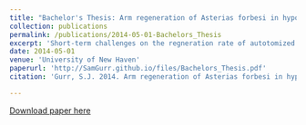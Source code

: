 ```yaml
---
title: "Bachelor's Thesis: Arm regeneration of Asterias forbesi in hypoxic conditions"
collection: publications
permalink: /publications/2014-05-01-Bachelors_Thesis
excerpt: 'Short-term challenges on the regneration rate of autotomized Forbes' sea stars (Asterias forbesi). An example of early independant research to close my undergrad experience. This work is not citable and is likely only found in the university department records.'
date: 2014-05-01
venue: 'University of New Haven'
paperurl: 'http://SamGurr.github.io/files/Bachelors_Thesis.pdf'
citation: 'Gurr, S.J. 2014. Arm regeneration of Asterias forbesi in hypoxic conditions. University of New Haven (Bachelor's Thesis - NOT a real citation).'

---
```


[Download paper here](http://SamGurr.github.io/files/Bachelors_Thesis.pdf)
